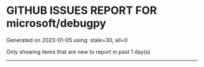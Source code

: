 
# GITHUB ISSUES REPORT FOR microsoft/debugpy


Generated on 2023-01-05 using: stale=30, all=0


Only showing items that are new to report in past 1 day(s)


---
